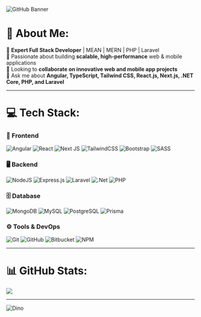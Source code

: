 ![GitHub Banner](https://media-hosting.imagekit.io//0f4977024c6a4d0b/%F0%9F%91%8B%20Hi%20there!%20I%E2%80%99m%20Nabeel%20Shahzad%20(2).png?Expires=1835730168&Key-Pair-Id=K2ZIVPTIP2VGHC&Signature=IvZF8jiGTAaQ4FzXLS6nO41LtCAkgyHmUZldnpY3Wafde6eKW52X-oNNBxpevUr0pEMYtZJYzs0NYxhcMy4DI4cv6hZEh3G~KlcCwUfo0UdX9STBZnXA9y~QNgJ94PaHOnF~FaKDKdLm9IpafAuwvWXZjKczL07xakQSF8gvwTqToeFP96G0UdbwO13xAvGgANLYYwObx1fbuDboO2oCjPp2-AsXzM-j3OIpzd0MWjSWrqtHj9N0k3Ie0HkkNv0sFshZU8~DsYjiPMge8rIhUbU-j4J4OeMoJuWXi9GYkMrzJxCGZWFoyoSe5oRNJRFWBDRYqh~nECVd9wU4GCavjQ__)



# 💫 About Me:
🚀 **Expert Full Stack Developer** | MEAN | MERN | PHP | Laravel  
🎯 Passionate about building **scalable, high-performance** web & mobile applications  
👯 Looking to **collaborate on innovative web and mobile app projects**  
💬 Ask me about **Angular, TypeScript, Tailwind CSS, React.js, Next.js, .NET Core, PHP, and Laravel** 

---

# 💻 Tech Stack:

### 🚀 Frontend  
![Angular](https://img.shields.io/badge/angular-%23DD0031.svg?style=for-the-badge&logo=angular&logoColor=white) ![React](https://img.shields.io/badge/react-%2320232a.svg?style=for-the-badge&logo=react&logoColor=%2361DAFB) ![Next JS](https://img.shields.io/badge/Next-black?style=for-the-badge&logo=next.js&logoColor=white) ![TailwindCSS](https://img.shields.io/badge/tailwindcss-%2338B2AC.svg?style=for-the-badge&logo=tailwind-css&logoColor=white) ![Bootstrap](https://img.shields.io/badge/bootstrap-%238511FA.svg?style=for-the-badge&logo=bootstrap&logoColor=white) ![SASS](https://img.shields.io/badge/SASS-hotpink.svg?style=for-the-badge&logo=SASS&logoColor=white)  

### 🖥️ Backend  
![NodeJS](https://img.shields.io/badge/node.js-6DA55F?style=for-the-badge&logo=node.js&logoColor=white) ![Express.js](https://img.shields.io/badge/express.js-%23404d59.svg?style=for-the-badge&logo=express&logoColor=%2361DAFB) ![Laravel](https://img.shields.io/badge/laravel-%23FF2D20.svg?style=for-the-badge&logo=laravel&logoColor=white) ![.Net](https://img.shields.io/badge/.NET-5C2D91?style=for-the-badge&logo=.net&logoColor=white) ![PHP](https://img.shields.io/badge/php-%23777BB4.svg?style=for-the-badge&logo=php&logoColor=white)  

### 🗄️ Database  
![MongoDB](https://img.shields.io/badge/MongoDB-%234ea94b.svg?style=for-the-badge&logo=mongodb&logoColor=white) ![MySQL](https://img.shields.io/badge/mysql-4479A1.svg?style=for-the-badge&logo=mysql&logoColor=white) ![PostgreSQL](https://img.shields.io/badge/postgres-%23316192.svg?style=for-the-badge&logo=postgresql&logoColor=white) ![Prisma](https://img.shields.io/badge/Prisma-3982CE?style=for-the-badge&logo=Prisma&logoColor=white)  

### ⚙️ Tools & DevOps  
![Git](https://img.shields.io/badge/git-%23F05033.svg?style=for-the-badge&logo=git&logoColor=white) ![GitHub](https://img.shields.io/badge/github-%23121011.svg?style=for-the-badge&logo=github&logoColor=white) ![Bitbucket](https://img.shields.io/badge/bitbucket-%230047B3.svg?style=for-the-badge&logo=bitbucket&logoColor=white) ![NPM](https://img.shields.io/badge/NPM-%23CB3837.svg?style=for-the-badge&logo=npm&logoColor=white)


---

# 📊 GitHub Stats:
![](https://github-readme-stats.vercel.app/api/top-langs/?username=Tee-Rexx&theme=dark&hide_border=false&include_all_commits=false&count_private=false&layout=compact)  

---

![Dino](https://github.com/saadeghi/saadeghi/raw/master/dino.gif)
